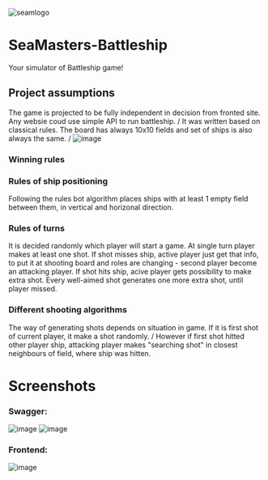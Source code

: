 ![seamlogo](https://user-images.githubusercontent.com/92270179/171294801-928f97ea-0a46-44bc-9d33-23662bb6741a.png)

# SeaMasters-Battleship
Your simulator of Battleship game!

## Project assumptions
The game is projected to be fully independent in decision from fronted site. Any websie coud use simple API to run battleship. /
It was written based on classical rules. The board has always 10x10 fields and set of ships is also always the same. /
![image](https://user-images.githubusercontent.com/92270179/171295595-dcc76065-f5a7-4b07-8814-30ec68d993f4.png)

### Winning rules


### Rules of ship positioning
Following the rules bot algorithm places ships with at least 1 empty field between them, in vertical and horizonal direction.

### Rules of turns
It is decided randomly which player will start a game. 
At single turn player makes at least one shot. 
If shot misses ship, active player just get that info, to put it at shooting board and roles are changing - second player become an attacking player.
If shot hits ship, acive player gets possibility to make extra shot. Every well-aimed shot generates one more extra shot, until player missed.

### Different shooting algorithms
The way of generating shots depends on situation in game. If it is first shot of current player, it make a shot randomly. /
However if first shot hitted other player ship, attacking player makes "searching shot" in closest neighbours of field, where ship was hitten.

# Screenshots

### Swagger:
![image](https://user-images.githubusercontent.com/92270179/171396942-af19d192-794b-4c40-8abd-487c85f1be3a.png)
![image](https://user-images.githubusercontent.com/92270179/171296767-3a2de233-ac45-4d39-b70c-142f96f67618.png)

### Frontend:
![image](https://user-images.githubusercontent.com/92270179/171294866-75120e4f-dffd-43ea-ba94-d884e47fc44d.png)
